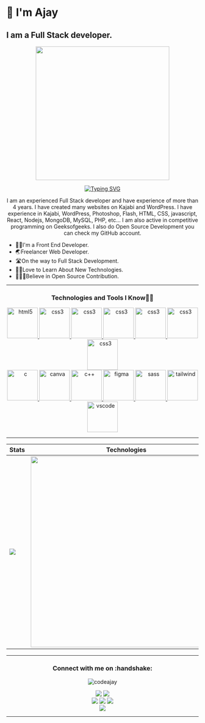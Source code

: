 # 👋 I'm Ajay
## I am a Full Stack developer.
<p align='center'>
<img src='https://user-images.githubusercontent.com/58427577/213914461-b89f6bf5-d8ba-4bc3-87c7-ab41c4a5321b.png' width='350'> 
</p>

<div align="center" title="Who am I?"> 
  
[![Typing SVG](https://readme-typing-svg.herokuapp.com?font=edo&size=30&duration=5000&color=00f7ff&background=EB00FF00&center=true&vCenter=true&width=600&lines=+Hi,+👋+I'm+Ajay;Fulk+Stack+Developer⚡;Open+Source+Enthusiast🥑;Exploring+WebDev💥)](https://git.io/typing-svg)

</div>

<p align='center'>  I am an experienced Full Stack developer and have experience of more than 4 years. I have created many websites on Kajabi and WordPress. I have experience in Kajabi, WordPress, Photoshop, Flash, HTML, CSS, javascript, React, Nodejs, MongoDB, MySQL, PHP, etc... I am also active in competitive programming on Geeksofgeeks. I also do Open Source Development you can check my GitHub account. 
</p>

<!-- Intro -->
- 🧑‍💻I'm a Front End Developer.
- 🌏Freelancer Web Developer.
- 🛣️On the way to Full Stack Development.
- 🙌🏻Love to Learn About New Technologies.
- 🧑‍🤝‍🧑Believe in Open Source Contribution.
<hr>
  

<h3 align="center">Technologies and Tools I Know👨‍💻</h3>
<p align="center"> 
<a href="https://www.w3schools.com/html/" target="_blank" rel="noreferrer"> <img src="https://cdn.jsdelivr.net/gh/devicons/devicon/icons/html5/html5-original.svg" alt="html5" width="80" height="80"/> </a>  <a href="https://www.w3schools.com/css/" target="_blank" rel="noreferrer"> <img src="https://cdn.jsdelivr.net/gh/devicons/devicon/icons/css3/css3-original.svg" alt="css3" width="80" height="80"/> </a>  <a href="https://developer.mozilla.org/en-US/docs/Web/JavaScript" target="_blank" rel="noreferrer"> <img src="https://cdn.jsdelivr.net/gh/devicons/devicon/icons/javascript/javascript-original.svg" alt="css3" width="80" height="80"/> </a> <a href="https://reactjs.org/" target="_blank" rel="noreferrer"> <img src="https://cdn.jsdelivr.net/gh/devicons/devicon/icons/react/react-original.svg" alt="css3" width="80" height="80"/> </a> <a href="https://wordpress.com/" target="_blank" rel="noreferrer"> <img src="https://cdn.jsdelivr.net/gh/devicons/devicon/icons/wordpress/wordpress-original.svg" alt="css3" width="80" height="80"/> </a> <a href="https://jquery.com/" target="_blank" rel="noreferrer"> <img src="https://cdn.jsdelivr.net/gh/devicons/devicon/icons/jquery/jquery-original.svg" alt="css3" width="80" height="80"/> </a>  <a href="https://getbootstrap.com/" target="_blank" rel="noreferrer"> <img src="https://cdn.jsdelivr.net/gh/devicons/devicon/icons/bootstrap/bootstrap-original.svg" alt="css3" width="80" height="80"/> </a> <br><a href="https://www.cprogramming.com/" target="_blank" rel="noreferrer"> <img src="https://cdn.jsdelivr.net/gh/devicons/devicon/icons/c/c-original.svg" alt="c" width="80" height="80"/> </a> <a href="https://www.canva.com/" target="_blank" rel="noreferrer"> <img src="https://cdn.jsdelivr.net/gh/devicons/devicon/icons/canva/canva-original.svg" alt="canva" width="80" height="80"/> </a> <a href="https://www.w3schools.com/cpp/cpp_intro.asp" target="_blank" rel="noreferrer"> <img src="https://cdn.jsdelivr.net/gh/devicons/devicon/icons/cplusplus/cplusplus-original.svg" alt="c++" width="80" height="80"/> </a> <a href="https://www.figma.com/" target="_blank" rel="noreferrer"> <img src="https://cdn.jsdelivr.net/gh/devicons/devicon/icons/figma/figma-original.svg" alt="figma" width="80" height="80"/> </a>   <a href="https://sass-lang.com/guide" target="_blank" rel="noreferrer"> <img src="https://cdn.jsdelivr.net/gh/devicons/devicon/icons/sass/sass-original.svg" alt="sass" width="80" height="80"/> </a> <a href="https://tailwindcss.com/" target="_blank" rel="noreferrer"> <img src="https://cdn.jsdelivr.net/gh/devicons/devicon/icons/tailwindcss/tailwindcss-plain.svg" alt="tailwind" width="80" height="80"/> </a> <a href="https://code.visualstudio.com/" target="_blank" rel="noreferrer"> <img src="https://cdn.jsdelivr.net/gh/devicons/devicon/icons/vscode/vscode-original.svg" alt="vscode" width="80" height="80"/> </a> </p>
<hr>
  
  

| Stats  | Technologies  | Contribution |
| :---         |     :---:      |          ---: |
| <img  src="https://github-readme-stats.vercel.app/api?username=codeajay&show_icons=true&theme=blue-green"/> | <img  src="https://github-readme-stats.vercel.app/api/top-langs/?username=codeajay&theme=blue-green&langs_count=8&layout=compact" width="500" height="auto" /> | [![GitHub Streak](http://github-readme-streak-stats.herokuapp.com?user=codeajay&theme=dark&background=000000)](https://git.io/streak-stats) |
<hr> 

<!-- Social Media -->
<h3 align="center"><b>Connect with me on</b> :handshake:</h3>
<p align="center"> <img src="https://komarev.com/ghpvc/?username=codeajay&label=Profile%20views&color=0e75b6&style=flat" alt="codeajay" /> </p>
<div align="center">
<a href="https://leetcode.com/ajayak98/"><img src="https://img.shields.io/badge/Leetcode-E4405F?style=for-the-badge&logo=leetcode&logoColor=white"/></a> <a>
<a href="https://auth.geeksforgeeks.org/user/ajay01937"><img src="https://img.shields.io/badge/geeksforgeeks-E4405F?style=for-the-badge&logo=geeksforgeeks&logoColor=white"/></a>
 <br>
<a href="https://www.linkedin.com/in/ajaykumarak/"><img src="https://img.shields.io/badge/linkedin-%230077B5.svg?style=for-the-badge&logo=linkedin&logoColor=white"/></a>
<a href="https://twitter.com/ajaykumaret"> <img src="https://img.shields.io/badge/Twitter-%231DA1F2.svg?style=for-the-badge&logo=Twitter&logoColor=white"/><a>
<a href="https://www.instagram.com/ajaykumar_54_/"><img src="https://img.shields.io/badge/Instagram-E4405F?style=for-the-badge&logo=instagram&logoColor=white"/></a>
<br>
<a href="https://github.com/CodeAjay"><img src="https://img.shields.io/badge/github-E4405F?style=for-the-badge&logo=github&logoColor=white"/></a>
</div>
 <hr>
